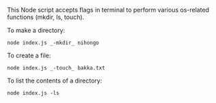 This Node script accepts flags in terminal to perform various os-related functions (mkdir, ls, touch). 

To make a directory:

`node index.js _-mkdir_ nihongo`

To create a file:

`node index.js _-touch_ bakka.txt`

To list the contents of a directory:

`node index.js -ls`
